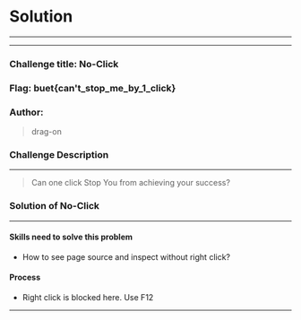 # Solution

---

---

### Challenge title: No-Click

### Flag: buet{can't_stop_me_by_1_click}

### Author:

> drag-on

### Challenge Description

---

> Can one click Stop You from achieving your success?

### Solution of No-Click

---

#### Skills need to solve this problem

* How to see page source and inspect without right click?

#### Process

* Right click is blocked here. Use F12

---

